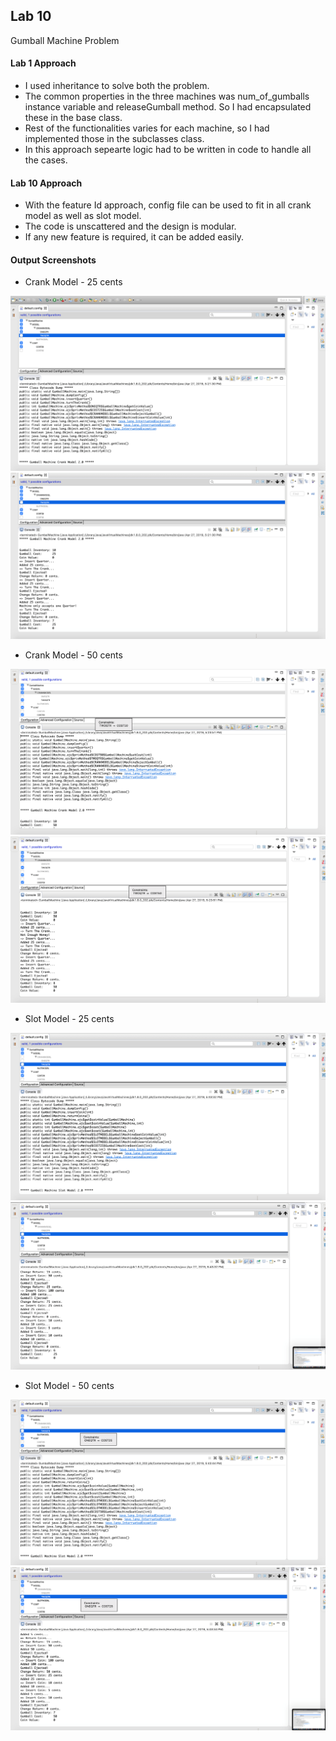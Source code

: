 ## Lab 10

Gumball Machine Problem

#### Lab 1 Approach
- I used inheritance to solve both the problem.
- The common properties in the three machines was num_of_gumballs instance variable and releaseGumball method. So I had encapsulated these in the base class.
- Rest of the functionalities varies for each machine, so I had implemented those in the subclasses class.
- In this approach sepearte logic had to be written in code to handle all the cases.

#### Lab 10 Approach
- With the feature Id approach, config file can be used to fit in all crank model as well as slot model.
- The code is unscattered and the design is modular.
- If any new feature is required, it can be added easily.

#### Output Screenshots
- Crank Model - 25 cents 
<img src="screenshots/1_Crank_25_1.png">

<img src="screenshots/1_Crank_25_2.png">

- Crank Model - 50 cents 
<img src="screenshots/2_Crank_50_1.png">

<img src="screenshots/2_Crank_50_2.png">


- Slot Model - 25 cents 
<img src="screenshots/3_Slot_25_1.png">

<img src="screenshots/3_Slot_25_2.png">

- Slot Model - 50 cents 
<img src="screenshots/4_Slot_50_1.png">

<img src="screenshots/4_Slot_50_2.png">
